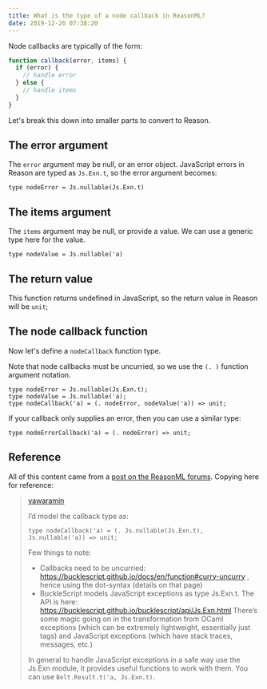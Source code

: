```yaml
---
title: What is the type of a node callback in ReasonML?
date: 2019-12-26 07:38:20
---
```


Node callbacks are typically of the form:

```js
function callback(error, items) {
  if (error) {
    // handle error
  } else {
    // handle items
  }
}
```

Let's break this down into smaller parts to convert to Reason.

## The error argument

The `error` argument may be null, or an error object. JavaScript errors in Reason are typed as `Js.Exn.t`, so the error argument becomes:

```
type nodeError = Js.nullable(Js.Exn.t)
```

## The items argument

The `items` argument may be null, or provide a value. We can use a generic type here for the value.

```
type nodeValue = Js.nullable('a)
```

## The return value

This function returns undefined in JavaScript, so the return value in Reason will be `unit`;

## The node callback function

Now let's define a `nodeCallback` function type.

Note that node callbacks must be uncurried, so we use the `(. )` function argument notation.

```reasonml
type nodeError = Js.nullable(Js.Exn.t);
type nodeValue = Js.nullable('a);
type nodeCallback('a) = (. nodeError, nodeValue('a)) => unit;
```

If your callback only supplies an error, then you can use a similar type:

```re
type nodeErrorCallback('a) = (. nodeError) => unit;
```

## Reference

All of this content came from a [post on the ReasonML forums][1]. Copying here for reference:

> [yawaramin][2]
>
> I’d model the callback type as:
>
> `type nodeCallback('a) = (. Js.nullable(Js.Exn.t), Js.nullable('a)) => unit;`
>
> Few things to note:
>
> - Callbacks need to be uncurried: https://bucklescript.github.io/docs/en/function#curry-uncurry , hence using the dot-syntax (details on that page)
> - BuckleScript models JavaScript exceptions as type Js.Exn.t. The API is here: https://bucklescript.github.io/bucklescript/api/Js.Exn.html
>   There’s some magic going on in the transformation from OCaml exceptions (which can be extremely lightweight, essentially just tags) and JavaScript exceptions (which have stack traces, messages, etc.)
>
> In general to handle JavaScript exceptions in a safe way use the Js.Exn module, it provides useful functions to work with them. You can use `Belt.Result.t('a, Js.Exn.t)`.

[1]: https://reasonml.chat/t/what-is-the-proper-type-for-node-callback/1326
[2]: https://reasonml.chat/u/yawaramin
